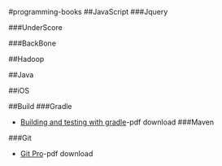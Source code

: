 #programming-books
##JavaScript
###Jquery

###UnderScore

###BackBone

##Hadoop

##Java

##iOS

##Build
###Gradle
* [Building and testing with gradle](http://www.gradleware.com/registered-access?content=books%2Fbuilding-and-testing%2F)-pdf download
###Maven

###Git
* [Git Pro](http://ishare.iask.sina.com.cn/f/16096245.html)-pdf download



